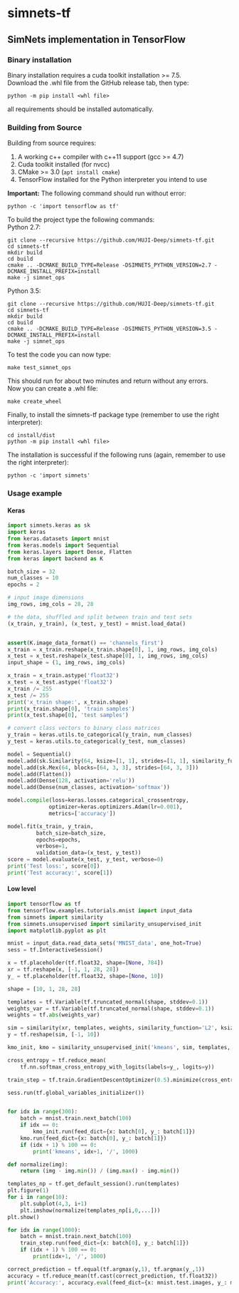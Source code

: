 # simnets-tf
## SimNets implementation in TensorFlow

### Binary installation
Binary installation requires a cuda toolkit installation >= 7.5. <BR/>
Download the .whl file from the GitHub release tab, then type:
```
python -m pip install <whl file>
```
all requirements should be installed automatically.

### Building from Source
Building from source requires:
1. A working c++ compiler with c++11 support (gcc >= 4.7)
2. Cuda toolkit installed (for nvcc)
3. CMake >= 3.0 (<code>apt install cmake</code>)
4. TensorFlow installed for the Python interpreter you intend to use

<B>Important:</B> The following command should run without error:
```
python -c 'import tensorflow as tf'
```
To build the project type the following commands:<BR/>
 Python 2.7:<BR/>
 ```
 git clone --recursive https://github.com/HUJI-Deep/simnets-tf.git
 cd simnets-tf
 mkdir build
 cd build
 cmake .. -DCMAKE_BUILD_TYPE=Release -DSIMNETS_PYTHON_VERSION=2.7 -DCMAKE_INSTALL_PREFIX=install
 make -j simnet_ops
 ```
 
 Python 3.5:<BR/>
  ```
  git clone --recursive https://github.com/HUJI-Deep/simnets-tf.git
  cd simnets-tf
  mkdir build
  cd build
  cmake .. -DCMAKE_BUILD_TYPE=Release -DSIMNETS_PYTHON_VERSION=3.5 -DCMAKE_INSTALL_PREFIX=install
  make -j simnet_ops
  ```
 To test the code you can now type:
 ```
 make test_simnet_ops
 ```
 This should run for about two minutes and return without any errors.<BR/>
 Now you can create a .whl file:
 ```
 make create_wheel
 ```
 
 Finally, to install the simnets-tf package type (remember to use the right interpreter):
 ```
 cd install/dist
 python -m pip install <whl file>
 ```
 The installation is successful if the following runs (again, remember to use the right interpreter):
 ```
 python -c 'import simnets'
 ```
 
 ### Usage example
 #### Keras
 ```python
import simnets.keras as sk
import keras
from keras.datasets import mnist
from keras.models import Sequential
from keras.layers import Dense, Flatten
from keras import backend as K

batch_size = 32
num_classes = 10
epochs = 2

# input image dimensions
img_rows, img_cols = 28, 28

# the data, shuffled and split between train and test sets
(x_train, y_train), (x_test, y_test) = mnist.load_data()


assert(K.image_data_format() == 'channels_first')
x_train = x_train.reshape(x_train.shape[0], 1, img_rows, img_cols)
x_test = x_test.reshape(x_test.shape[0], 1, img_rows, img_cols)
input_shape = (1, img_rows, img_cols)

x_train = x_train.astype('float32')
x_test = x_test.astype('float32')
x_train /= 255
x_test /= 255
print('x_train shape:', x_train.shape)
print(x_train.shape[0], 'train samples')
print(x_test.shape[0], 'test samples')

# convert class vectors to binary class matrices
y_train = keras.utils.to_categorical(y_train, num_classes)
y_test = keras.utils.to_categorical(y_test, num_classes)

model = Sequential()
model.add(sk.Similarity(64, ksize=[1, 1], strides=[1, 1], similarity_function='L2', input_shape=input_shape))
model.add(sk.Mex(64, blocks=[64, 3, 3], strides=[64, 3, 3]))
model.add(Flatten())
model.add(Dense(128, activation='relu'))
model.add(Dense(num_classes, activation='softmax'))

model.compile(loss=keras.losses.categorical_crossentropy,
              optimizer=keras.optimizers.Adam(lr=0.001),
              metrics=['accuracy'])

model.fit(x_train, y_train,
          batch_size=batch_size,
          epochs=epochs,
          verbose=1,
          validation_data=(x_test, y_test))
score = model.evaluate(x_test, y_test, verbose=0)
print('Test loss:', score[0])
print('Test accuracy:', score[1])

```

#### Low level
```python
import tensorflow as tf
from tensorflow.examples.tutorials.mnist import input_data
from simnets import similarity
from simnets.unsupervised import similarity_unsupervised_init
import matplotlib.pyplot as plt

mnist = input_data.read_data_sets('MNIST_data', one_hot=True)
sess = tf.InteractiveSession()

x = tf.placeholder(tf.float32, shape=[None, 784])
xr = tf.reshape(x, [-1, 1, 28, 28])
y_ = tf.placeholder(tf.float32, shape=[None, 10])

shape = [10, 1, 28, 28]

templates = tf.Variable(tf.truncated_normal(shape, stddev=0.1))
weights_var = tf.Variable(tf.truncated_normal(shape, stddev=0.1))
weights = tf.abs(weights_var)

sim = similarity(xr, templates, weights, similarity_function='L2', ksize=[28,28], strides=[28,28], padding=[0,0])
y = tf.reshape(sim, [-1, 10])

kmo_init, kmo = similarity_unsupervised_init('kmeans', sim, templates, weights_var)

cross_entropy = tf.reduce_mean(
    tf.nn.softmax_cross_entropy_with_logits(labels=y_, logits=y))

train_step = tf.train.GradientDescentOptimizer(0.5).minimize(cross_entropy)

sess.run(tf.global_variables_initializer())


for idx in range(300):
    batch = mnist.train.next_batch(100)
    if idx == 0:
        kmo_init.run(feed_dict={x: batch[0], y_: batch[1]})
    kmo.run(feed_dict={x: batch[0], y_: batch[1]})
    if (idx + 1) % 100 == 0:
        print('kmeans', idx+1, '/', 1000)

def normalize(img):
    return (img - img.min()) / (img.max() - img.min())

templates_np = tf.get_default_session().run(templates)
plt.figure(1)
for i in range(10):
    plt.subplot(4,3, i+1)
    plt.imshow(normalize(templates_np[i,0,...]))
plt.show()

for idx in range(1000):
    batch = mnist.train.next_batch(100)
    train_step.run(feed_dict={x: batch[0], y_: batch[1]})
    if (idx + 1) % 100 == 0:
        print(idx+1, '/', 1000)

correct_prediction = tf.equal(tf.argmax(y,1), tf.argmax(y_,1))
accuracy = tf.reduce_mean(tf.cast(correct_prediction, tf.float32))
print('Accuracy:', accuracy.eval(feed_dict={x: mnist.test.images, y_: mnist.test.labels}))

```
 
